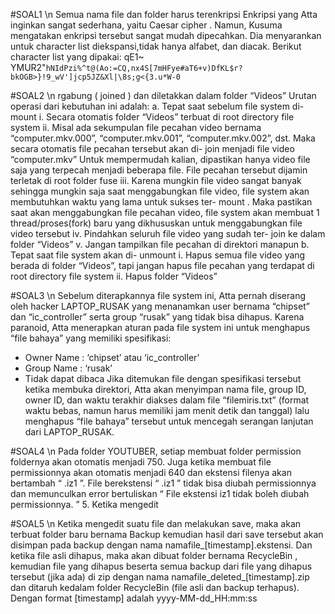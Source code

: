 #SOAL1 \n
Semua nama file dan folder harus terenkripsi
Enkripsi yang Atta inginkan sangat sederhana, yaitu Caesar cipher . Namun, Kusuma
mengatakan enkripsi tersebut sangat mudah dipecahkan. Dia menyarankan untuk
character list diekspansi,tidak hanya alfabet, dan diacak. Berikut character list yang
dipakai:
qE1~ YMUR2"`hNIdPzi%^t@(Ao:=CQ,nx4S[7mHFye#aT6+v)DfKL$r?bkOGB>}!9_wV']jcp5JZ&Xl|\8s;g<{3.u*W-0`

#SOAL2 \n
rgabung ( joined ) dan diletakkan dalam folder “Videos”
Urutan operasi dari kebutuhan ini adalah:
a. Tepat saat sebelum file system di- mount
i.
Secara otomatis folder “Videos” terbuat di root directory file system
ii.
Misal ada sekumpulan file pecahan video bernama “computer.mkv.000”,
“computer.mkv.001”, “computer.mkv.002”, dst. Maka secara otomatis file
pecahan tersebut akan di- join menjadi file video “computer.mkv”
Untuk mempermudah kalian, dipastikan hanya video file saja yang
terpecah menjadi beberapa file. File pecahan tersebut dijamin terletak di
root folder fuse
iii.
Karena mungkin file video sangat banyak sehingga mungkin saja saat
menggabungkan file video, file system akan membutuhkan waktu yang
lama untuk sukses ter- mount . Maka pastikan saat akan menggabungkan
file pecahan video, file system akan membuat 1 thread/proses(fork)
baru yang dikhususkan untuk menggabungkan file video tersebut
iv.
Pindahkan seluruh file video yang sudah ter- join ke dalam folder “Videos”
v.
Jangan tampilkan file pecahan di direktori manapun
b. Tepat saat file system akan di- unmount
i.
Hapus semua file video yang berada di folder “Videos”, tapi jangan hapus
file pecahan yang terdapat di root directory file system
ii.
Hapus folder “Videos”

#SOAL3 \n
Sebelum diterapkannya file system ini, Atta pernah diserang oleh hacker
LAPTOP_RUSAK yang menanamkan user bernama “chipset” dan “ic_controller” serta
group “rusak” yang tidak bisa dihapus. Karena paranoid, Atta menerapkan aturan pada
file system ini untuk menghapus “file bahaya” yang memiliki spesifikasi:
- Owner Name : ‘chipset’ atau ‘ic_controller’
- Group Name : ‘rusak’
- Tidak dapat dibaca
Jika ditemukan file dengan spesifikasi tersebut ketika membuka direktori, Atta akan
menyimpan nama file, group ID, owner ID, dan waktu terakhir diakses dalam file
“filemiris.txt” (format waktu bebas, namun harus memiliki jam menit detik dan tanggal)
lalu menghapus “file bahaya” tersebut untuk mencegah serangan lanjutan dari
LAPTOP_RUSAK.

#SOAL4 \n
Pada folder YOUTUBER, setiap membuat folder permission foldernya akan otomatis
menjadi 750. Juga ketika membuat file permissionnya akan otomatis menjadi 640 dan
ekstensi filenya akan bertambah “ .iz1 ”. File berekstensi “ .iz1 ” tidak bisa diubah
permissionnya dan memunculkan error bertuliskan “ File ekstensi iz1 tidak boleh diubah
permissionnya. ”
5. Ketika mengedit

#SOAL5 \n
Ketika mengedit suatu file dan melakukan save, maka akan terbuat folder baru bernama
Backup kemudian hasil dari save tersebut akan disimpan pada backup dengan nama
namafile_[timestamp].ekstensi. Dan ketika file asli dihapus, maka akan dibuat folder
bernama RecycleBin , kemudian file yang dihapus beserta semua backup dari file yang
dihapus tersebut (jika ada) di zip dengan nama namafile_deleted_[timestamp].zip dan
ditaruh kedalam folder RecycleBin (file asli dan backup terhapus). Dengan format
[timestamp] adalah yyyy-MM-dd_HH:mm:ss
